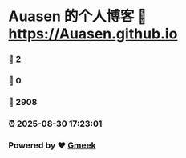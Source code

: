 # Auasen 的个人博客 :link: https://Auasen.github.io 
### :page_facing_up: [2](https://Auasen.github.io/tag.html) 
### :speech_balloon: 0 
### :hibiscus: 2908 
### :alarm_clock: 2025-08-30 17:23:01 
### Powered by :heart: [Gmeek](https://github.com/Meekdai/Gmeek)

